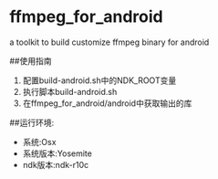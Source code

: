 # ffmpeg_for_android
a toolkit to build customize ffmpeg binary for android

##使用指南
1.	配置build-android.sh中的NDK_ROOT变量
2.	执行脚本build-android.sh
3.	在ffmpeg_for_android/android中获取输出的库

##运行环境:
+	系统:Osx
+	系统版本:Yosemite
+	ndk版本:ndk-r10c	

